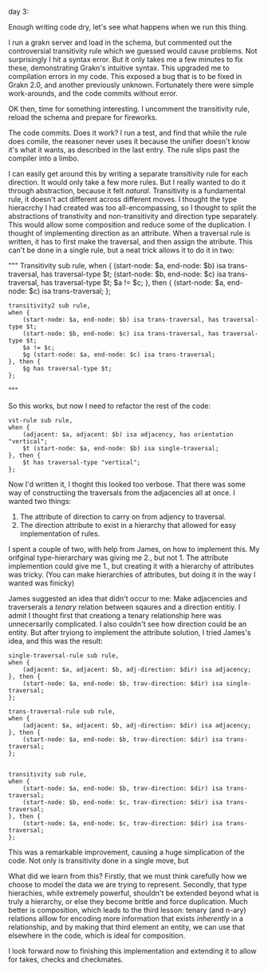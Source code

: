 day 3:

Enough writing code dry, let's see what happens when we run this thing.

I run a grakn server and load in the schema, but commented out the controversial transitivity rule which we guessed would cause problems. Not surprisingly I hit a syntax error. But it only takes me a few minutes to fix these, demonstrating Grakn's intuitive syntax. This upgraded me to compilation errors in my code. This exposed a bug that is to be fixed in Grakn 2.0, and another previously unknown. Fortunately there were simple work-arounds, and the code commits without error.

OK then, time for something interesting. I uncomment the transitivity rule, reload the schema and prepare for fireworks. 

The code commits. Does it work? I run a test, and find that while the rule does comile, the reasoner never uses it because the unifier doesn't know it's what it wants, as described in the last entry. The rule slips past the compiler into a limbo.

I can easily get around this by writing a separate transitivity rule for each direction. It would only take a few more rules. But I really wanted to do it through abstraction, because it felt *natural*. Transitivity is a fundamental rule, it doesn't act different across different moves. I thought the type hieracrchy I had created was too all-encompassing, so I thought to split the abstractions of transtivity and non-transitivity and direction type separately. This would allow some composition and reduce some of the duplication. I thought of implementing direction as an attribute. When a traversal rule is written, it has to first make the traversal, and then assign the atribute. This can't be done in a single rule, but a neat trick allows it to do it in two:

"""
    Transitivity sub rule,
    when {
        (start-node: $a, end-node: $b) isa trans-traversal, has traversal-type $t;
        (start-node: $b, end-node: $c) isa trans-traversal, has traversal-type $t;
        $a != $c;
    }, then {
        (start-node: $a, end-node: $c) isa trans-traversal;
    };

    transitivity2 sub rule,
    when {
        (start-node: $a, end-node: $b) isa trans-traversal, has traversal-type $t;
        (start-node: $b, end-node: $c) isa trans-traversal, has traversal-type $t;
        $a != $c;
        $g (start-node: $a, end-node: $c) isa trans-traversal;
    }, then {
        $g has traversal-type $t;
    };
"""

So this works, but now I need to refactor the rest of the code:

```graql
vst-rule sub rule,
when {
    (adjacent: $a, adjacent: $b) isa adjacency, has orientation "vertical";
    $t (start-node: $a, end-node: $b) isa single-traversal;
}, then {
    $t has traversal-type "vertical";
};
```
Now I'd written it, I thoght this looked too verbose. That there was some way of constructiing the traversals from the adjacencies all at once. I wanted two things:
1. The attribute of direction to carry on from adjency to traversal.
2. The direction attribute to exist in a hierarchy that allowed for easy implementation of rules.

I spent a couple of two, with help from James, on how to implement this. My orifginal type-hierarchary was giving me 2., but not 1. The attribute implemention could give me 1., but creating it with a hierarchy of attributes was tricky. (You can make hierarchies of attributes, but doing it in the way I wanted was finicky)

James suggested an idea that didn't occur to me: Make adjacencies and traverserals a *tenary* relation between sqaures and a direction entitiy. I admit I thought first that creationg a tenary relationship here was unnecersarily complicated. I also couldn't see how direction could be an entity. But after tryiong to implement  the attribute solution, I tried James's idea, and this was the result:

    single-traversal-rule sub rule,
    when {
        (adjacent: $a, adjacent: $b, adj-direction: $dir) isa adjacency;
    }, then {
        (start-node: $a, end-node: $b, trav-direction: $dir) isa single-traversal;
    };
    
    trans-traversal-rule sub rule,
    when {
        (adjacent: $a, adjacent: $b, adj-direction: $dir) isa adjacency;
    }, then {
        (start-node: $a, end-node: $b, trav-direction: $dir) isa trans-traversal;
    };


    transitivity sub rule,
    when {
        (start-node: $a, end-node: $b, trav-direction: $dir) isa trans-traversal;
        (start-node: $b, end-node: $c, trav-direction: $dir) isa trans-traversal;
    }, then {
        (start-node: $a, end-node: $c, trav-direction: $dir) isa trans-traversal;
    };
This was a remarkable improvement, causing a huge simplication of the code. Not only is transitivity done in a single move, but 

What did we learn from this? Firstly, that we must think carefully how we choose to model the data we are trying to represent. Secondly, that type hierachies, while extremely powerful, shouldn't be extended beyond what is truly a hierarchy, or else they become brittle and force duplication. Much better is composition, which leads to the third lesson: tenary (and n-ary) relations alllow for encoding more information that exists *inherently* in a relationship, and by making that third element an entity, we can use that elsewhere in the code, which is ideal for composition.

I look forward now to finishing this implementation and extending it to allow for takes, checks and checkmates.